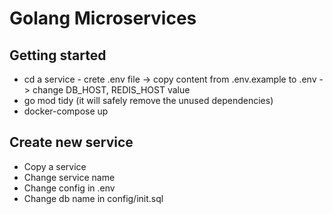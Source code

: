 # Golang Microservices

## Getting started
- cd a service - crete .env file -> copy content from .env.example to .env -> change DB_HOST, REDIS_HOST value
- go mod tidy (it will safely remove the unused dependencies)
- docker-compose up

## Create new service
- Copy a service
- Change service name
- Change config in .env
- Change db name in config/init.sql